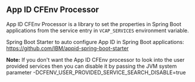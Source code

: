 ## App ID CFEnv Processor

App ID CFEnv Processor is a library to set the properties in Spring Boot applications from the service entry in `VCAP_SERVICES` environment variable.

Spring Boot Starter to auto configure App ID in Spring Boot applications: https://github.com/IBM/appid-spring-boot-starter

**Note:** If you don't want the App ID CFEnv processor to look into the user provided services then you can disable it by passing the JVM system parameter -DCFENV_USER_PROVIDED_SERVICE_SEARCH_DISABLE=true
